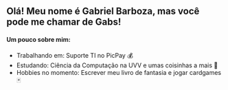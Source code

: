 ## Olá! Meu nome é Gabriel Barboza, mas você pode me chamar de Gabs!

#### Um pouco sobre mim:
- Trabalhando em: Suporte TI no PicPay 💰
- Estudando: Ciência da Computação na UVV e umas coisinhas a mais 🚀
- Hobbies no momento: Escrever meu livro de fantasia e jogar cardgames 🃏
